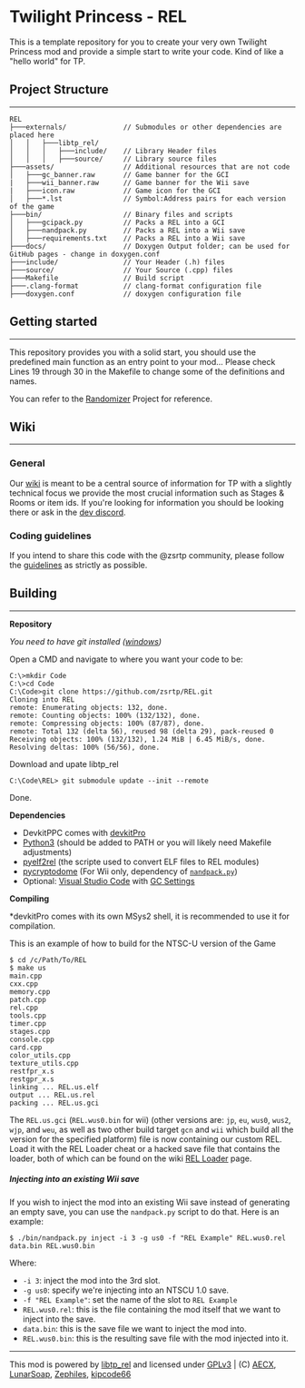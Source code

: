 

# Twilight Princess - REL
This is a template repository for you to create your very own Twilight Princess mod and provide a simple start to write your code. Kind of like a "hello world" for TP.

## Project Structure
---
```
REL
├───externals/              // Submodules or other dependencies are placed here
│   │   ├───libtp_rel/
│   │   │   ├───include/    // Library Header files
│   │   │   ├───source/     // Library source files
├───assets/                 // Additional resources that are not code
│   ├───gc_banner.raw       // Game banner for the GCI
|   ├───wii_banner.raw      // Game banner for the Wii save
|   ├───icon.raw            // Game icon for the GCI
│   ├───*.lst          	    // Symbol:Address pairs for each version of the game
├───bin/                    // Binary files and scripts
│   ├───gcipack.py          // Packs a REL into a GCI
│   ├───nandpack.py         // Packs a REL into a Wii save
│   ├───requirements.txt    // Packs a REL into a Wii save
├───docs/                   // Doxygen Output folder; can be used for GitHub pages - change in doxygen.conf
├───include/                // Your Header (.h) files
├───source/                 // Your Source (.cpp) files
├───Makefile                // Build script
├───.clang-format           // clang-format configuration file
├───doxygen.conf            // doxygen configuration file
```

## Getting started
---
This repository provides you with a solid start, you should use the predefined main function as an entry point to your mod...
Please check Lines 19 through 30 in the Makefile to change some of the definitions and names.

You can refer to the [Randomizer](//github.com/zsrtp/Randomizer) Project for reference.

## Wiki
---
### General
Our [wiki](//wiki.tprandomizer.com) is meant to be a central source of information for TP with a slightly technical focus we provide the most crucial information such as Stages & Rooms or item ids. If you're looking for information you should be looking there or ask in the [dev discord](//discord.gg/aZx8ZFcSPy).

### Coding guidelines
If you intend to share this code with the @zsrtp community, please follow the [guidelines](//wiki.tprandomizer.com/index.php?title=Dev:Coding_Guidelines) as strictly as possible.

## Building
---
**Repository**

*You need to have git installed ([windows](https://git-scm.com/download/win))*

Open a CMD and navigate to where you want your code to be:
```
C:\>mkdir Code
C:\>cd Code
C:\Code>git clone https://github.com/zsrtp/REL.git
Cloning into REL
remote: Enumerating objects: 132, done.
remote: Counting objects: 100% (132/132), done.
remote: Compressing objects: 100% (87/87), done.
remote: Total 132 (delta 56), reused 98 (delta 29), pack-reused 0
Receiving objects: 100% (132/132), 1.24 MiB | 6.45 MiB/s, done.
Resolving deltas: 100% (56/56), done.
```
Download and upate libtp_rel
```
C:\Code\REL> git submodule update --init --remote
```
Done.

**Dependencies**
  * DevkitPPC comes with [devkitPro](//github.com/devkitPro/installer/releases)
  * [Python3](//www.python.org/downloads) (should be added to PATH or you will likely need Makefile adjustments)
  * [pyelf2rel](https://pypi.org/project/pyelf2rel/) (the scripte used to convert ELF files to REL modules)
  * [pycryptodome](https://pypi.org/project/pycryptodome/) (For Wii only, dependency of [`nandpack.py`](https://github.com/kipcode66/wii_tools))
  * Optional: [Visual Studio Code](//code.visualstudio.com) with [GC Settings](//wiki.tprandomizer.com/index.php?title=Dev:Visual_Studio_Code)

**Compiling**

*devkitPro comes with its own MSys2 shell, it is recommended to use it for compilation.

This is an example of how to build for the NTSC-U version of the Game
```shell
$ cd /c/Path/To/REL
$ make us
main.cpp
cxx.cpp
memory.cpp
patch.cpp
rel.cpp
tools.cpp
timer.cpp
stages.cpp
console.cpp
card.cpp
color_utils.cpp
texture_utils.cpp
restfpr_x.s
restgpr_x.s
linking ... REL.us.elf
output ... REL.us.rel
packing ... REL.us.gci
```
The `REL.us.gci` (`REL.wus0.bin` for wii) (other versions are: `jp`, `eu`, `wus0`, `wus2`, `wjp`, and `weu`, as well as two other build target `gcn` and `wii` which build all the version for the specified platform) file is now containing our custom REL. Load it with the REL Loader cheat or a hacked save file that contains the loader, both of which can be found on the wiki [REL Loader](//wiki.tprandomizer.com/index.php?title=REL_Loader) page.

##### Injecting into an existing Wii save

If you wish to inject the mod into an existing Wii save instead of generating an empty save, you can use the `nandpack.py` script to do that. Here is an example:

```shell
$ ./bin/nandpack.py inject -i 3 -g us0 -f "REL Example" REL.wus0.rel data.bin REL.wus0.bin
```

Where:
- `-i 3`: inject the mod into the 3rd slot.
- `-g us0`: specify we're injecting into an NTSCU 1.0 save.
- `-f "REL Example"`: set the name of the slot to `REL Example`
- `REL.wus0.rel`: this is the file containing the mod itself that we want to inject into the save.
- `data.bin`: this is the save file we want to inject the mod into.
- `REL.wus0.bin`: this is the resulting save file with the mod injected into it.

---
This mod is powered by [libtp_rel](//github.com/zsrtp/libtp_rel) and licensed under [GPLv3](/LICENSE) | (C) [AECX](//github.com/AECX), [LunarSoap](//github.com/lunarsoap5), [Zephiles](//github.com/Zephiles), [kipcode66](//github.com/kipcode66)
